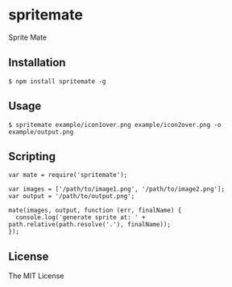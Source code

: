 spritemate
==========

Sprite Mate

## Installation
```
$ npm install spritemate -g
```

## Usage

```
$ spritemate example/icon1over.png example/icon2over.png -o example/output.png
```

## Scripting

```
var mate = require('spritemate');

var images = ['/path/to/image1.png', '/path/to/image2.png'];
var output = '/path/to/output.png';

mate(images, output, function (err, finalName) {
  console.log('generate sprite at: ' + path.relative(path.resolve('.'), finalName));
});
```
## License
The MIT License
